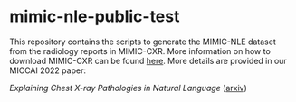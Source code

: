 # mimic-nle-public-test

This repository contains the scripts to generate the MIMIC-NLE dataset from the radiology reports in MIMIC-CXR. More information on how to download MIMIC-CXR can be found [here](https://physionet.org/content/mimic-cxr-jpg/2.0.0/). More details are provided in our MICCAI 2022 paper:

*Explaining Chest X-ray Pathologies in Natural Language* ([arxiv](https://arxiv.org/abs/2207.04343))
